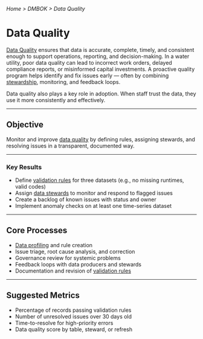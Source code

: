 *Home > DMBOK > Data Quality*

# Data Quality

[Data Quality](../glossary.md#data-quality) ensures that data is accurate, complete, timely, and consistent enough to support operations, reporting, and decision-making. In a water utility, poor data quality can lead to incorrect work orders, delayed compliance reports, or misinformed capital investments. A proactive quality program helps identify and fix issues early — often by combining [stewardship](../glossary.md#stewardship), monitoring, and feedback loops.

Data quality also plays a key role in adoption. When staff trust the data, they use it more consistently and effectively.

---

## Objective

Monitor and improve [data quality](../glossary.md#data-quality) by defining rules, assigning stewards, and resolving issues in a transparent, documented way.

---

### Key Results

- Define [validation rules](../glossary.md#validation-rule) for three datasets (e.g., no missing runtimes, valid codes)  
- Assign [data stewards](../glossary.md#data-steward) to monitor and respond to flagged issues  
- Create a backlog of known issues with status and owner  
- Implement anomaly checks on at least one time-series dataset  

---

## Core Processes

- [Data profiling](../glossary.md#data-profiling) and rule creation  
- Issue triage, root cause analysis, and correction  
- Governance review for systemic problems  
- Feedback loops with data producers and stewards  
- Documentation and revision of [validation rules](../glossary.md#validation-rule)  

---

## Suggested Metrics

- Percentage of records passing validation rules  
- Number of unresolved issues over 30 days old  
- Time-to-resolve for high-priority errors  
- Data quality score by table, steward, or refresh
